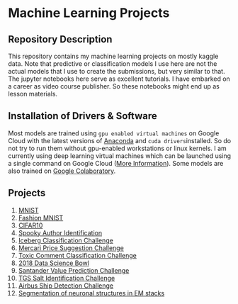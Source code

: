 # Machine Learning Projects

## Repository Description
This repository contains my machine learning projects on mostly kaggle data. Note that predictive or classification models I use here are not the actual models that I use to create the submissions, but very similar to that. The jupyter notebooks here serve as excellent tutorials. I have embarked on a career as video course publisher. So these notebooks might end up as lesson materials.

## Installation of Drivers & Software
Most models are trained using `gpu enabled virtual machines` on Google Cloud with the latest versions of [Anaconda](https://www.anaconda.com/download/) and `cuda drivers`installed. So do not try to run them without gpu-enabled workstations or linux kernels. I am currently using deep learning virtual machines which can be launched using a single command on Google Cloud ([More Information](https://cloud.google.com/deep-learning-vm/docs/tensorflow_start_instance)). Some models are also trained on [Google Colaboratory](https://colab.research.google.com/notebooks/welcome.ipynb).

## Projects
1. [MNIST](https://github.com/itratrahman/machine_learning_projects/tree/master/mnist)
2. [Fashion MNIST](https://github.com/itratrahman/machine_learning_projects/tree/master/fashion_mnist)
3. [CIFAR10](https://github.com/itratrahman/machine_learning_projects/tree/master/cifar10)
4. [Spooky Author Identification](https://github.com/itratrahman/machine_learning_projects/tree/master/spookyauthoridentification)
5. [Iceberg Classification Challenge](https://github.com/itratrahman/machine_learning_projects/tree/master/icebergclassifierchallenge)
6. [Mercari Price Suggestion Challenge](https://github.com/itratrahman/machine_learning_projects/tree/master/mercari_price_suggestion_challenge)
7. [Toxic Comment Classification Challenge](https://github.com/itratrahman/machine_learning_projects/tree/master/toxic_comment_classification)
8. [2018 Data Science Bowl](https://github.com/itratrahman/machine_learning_projects/tree/master/2018_data_science_bowl)
9. [Santander Value Prediction Challenge](https://github.com/itratrahman/machine_learning_projects/tree/master/santander_prediction_challenge)
10. [TGS Salt Identification Challenge](https://github.com/itratrahman/machine_learning_projects/tree/master/salt_identification_challenge)
11. [Airbus Ship Detection Challenge](https://github.com/itratrahman/machine_learning_projects/tree/master/airbus_ship_detection_challenge)
12. [Segmentation of neuronal structures in EM stacks](https://github.com/itratrahman/machine_learning_projects/tree/master/segmentation_of_neuronal_structures)
